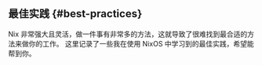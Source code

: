 
## 最佳实践 {#best-practices}

Nix 非常强大且灵活，做一件事有非常多的方法，这就导致了很难找到最合适的方法来做你的工作。
这里记录了一些我在使用 NixOS 中学习到的最佳实践，希望能帮到你。
